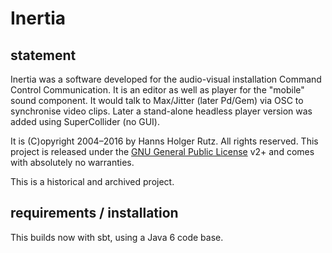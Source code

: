 # Inertia

## statement

Inertia was a software developed for the audio-visual installation Command Control Communication.
It is an editor as well as player for the "mobile" sound component. It would talk to Max/Jitter
(later Pd/Gem) via OSC to synchronise video clips. Later a stand-alone headless player version
was added using SuperCollider (no GUI).

It is (C)opyright 2004&ndash;2016 by Hanns Holger Rutz. All rights reserved. This project is released 
under the [GNU General Public License](https://raw.github.com/Sciss/Inertia/master/LICENSE) v2+ and comes 
with absolutely no warranties.

This is a historical and archived project.

## requirements / installation

This builds now with sbt, using a Java 6 code base.